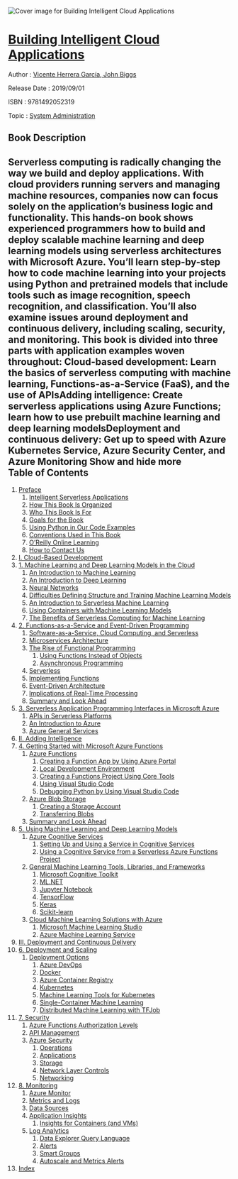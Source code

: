 ![Cover image for Building Intelligent Cloud Applications](https://imgdetail.ebookreading.net/cover/cover/20200215/EB9781492052319.jpg)

[Building Intelligent Cloud Applications](https://ebookreading.net/view/book/Building+Intelligent+Cloud+Applications-EB9781492052319_1.html "Building Intelligent Cloud Applications")
====================================================================================================================

Author : [Vicente Herrera García](https://ebookreading.net/search/author/Vicente+Herrera+Garc%C3%ADa),[ John Biggs](https://ebookreading.net/search/author/+John+Biggs)

Release Date : 2019/09/01

ISBN : 9781492052319

Topic : [System Administration](https://ebookreading.net/search/category/system-administration)

Book Description
-----------------

 Serverless computing is radically changing the way we build and deploy applications. With cloud providers running servers and managing machine resources, companies now can focus solely on the application’s business logic and functionality. This hands-on book shows experienced programmers how to build and deploy scalable machine learning and deep learning models using serverless architectures with Microsoft Azure.
You’ll learn step-by-step how to code machine learning into your projects using Python and pretrained models that include tools such as image recognition, speech recognition, and classification. You’ll also examine issues around deployment and continuous delivery, including scaling, security, and monitoring.
This book is divided into three parts with application examples woven throughout:
Cloud-based development: Learn the basics of serverless computing with machine learning, Functions-as-a-Service (FaaS), and the use of APIsAdding intelligence: Create serverless applications using Azure Functions; learn how to use prebuilt machine learning and deep learning modelsDeployment and continuous delivery: Get up to speed with Azure Kubernetes Service, Azure Security Center, and Azure Monitoring        Show and hide more                
Table of Contents
-----------------

1. [Preface](https://ebookreading.net/view/book/Building+Intelligent+Cloud+Applications-EB9781492052319_4.html#idm45948960879672)
    1. [Intelligent Serverless Applications](https://ebookreading.net/view/book/Building+Intelligent+Cloud+Applications-EB9781492052319_4.html#intelligent_serverl)
    1. [How This Book Is Organized](https://ebookreading.net/view/book/Building+Intelligent+Cloud+Applications-EB9781492052319_4.html#how_this_book_is_or)
    1. [Who This Book Is For](https://ebookreading.net/view/book/Building+Intelligent+Cloud+Applications-EB9781492052319_4.html#who_this_book_is_fo)
    1. [Goals for the Book](https://ebookreading.net/view/book/Building+Intelligent+Cloud+Applications-EB9781492052319_4.html#goals_for_the_book)
    1. [Using Python in Our Code Examples](https://ebookreading.net/view/book/Building+Intelligent+Cloud+Applications-EB9781492052319_4.html#using_python_in_our)
    1. [Conventions Used in This Book](https://ebookreading.net/view/book/Building+Intelligent+Cloud+Applications-EB9781492052319_4.html#_conventions_used_i)
    1. [O’Reilly Online Learning](https://ebookreading.net/view/book/Building+Intelligent+Cloud+Applications-EB9781492052319_4.html#_safari_books_onlin)
    1. [How to Contact Us](https://ebookreading.net/view/book/Building+Intelligent+Cloud+Applications-EB9781492052319_4.html#_how_to_contact_us)
1. [I. Cloud-Based Development](https://ebookreading.net/view/book/Building+Intelligent+Cloud+Applications-EB9781492052319_5.html#cloud_based_develop)
1. [1. Machine Learning and Deep Learning Models in the Cloud](https://ebookreading.net/view/book/Building+Intelligent+Cloud+Applications-EB9781492052319_6.html#machine_learning_an)
    1. [An Introduction to Machine Learning](https://ebookreading.net/view/book/Building+Intelligent+Cloud+Applications-EB9781492052319_6.html#an_introduction_to_)
    1. [An Introduction to Deep Learning](https://ebookreading.net/view/book/Building+Intelligent+Cloud+Applications-EB9781492052319_6.html#an_introduction_to_)
    1. [Neural Networks](https://ebookreading.net/view/book/Building+Intelligent+Cloud+Applications-EB9781492052319_6.html#neural_networks)
    1. [Difficulties Defining Structure and Training Machine Learning Models](https://ebookreading.net/view/book/Building+Intelligent+Cloud+Applications-EB9781492052319_6.html#difficulties_defini)
    1. [An Introduction to Serverless Machine Learning](https://ebookreading.net/view/book/Building+Intelligent+Cloud+Applications-EB9781492052319_6.html#an_introduction_to_)
    1. [Using Containers with Machine Learning Models](https://ebookreading.net/view/book/Building+Intelligent+Cloud+Applications-EB9781492052319_6.html#using_containers_wi)
    1. [The Benefits of Serverless Computing for Machine Learning](https://ebookreading.net/view/book/Building+Intelligent+Cloud+Applications-EB9781492052319_6.html#the_benefits_of_ser)
1. [2. Functions-as-a-Service and Event-Driven Programming](https://ebookreading.net/view/book/Building+Intelligent+Cloud+Applications-EB9781492052319_7.html#functions_as_a_serv)
    1. [Software-as-a-Service, Cloud Computing, and Serverless](https://ebookreading.net/view/book/Building+Intelligent+Cloud+Applications-EB9781492052319_7.html#software_as_a_servi)
    1. [Microservices Architecture](https://ebookreading.net/view/book/Building+Intelligent+Cloud+Applications-EB9781492052319_7.html#microservices_archi)
    1. [The Rise of Functional Programming](https://ebookreading.net/view/book/Building+Intelligent+Cloud+Applications-EB9781492052319_7.html#the_rise_of_functio)
        1. [Using Functions Instead of Objects](https://ebookreading.net/view/book/Building+Intelligent+Cloud+Applications-EB9781492052319_7.html#using_functions_ins)
        1. [Asynchronous Programming](https://ebookreading.net/view/book/Building+Intelligent+Cloud+Applications-EB9781492052319_7.html#asynchronous_progra)
    1. [Serverless](https://ebookreading.net/view/book/Building+Intelligent+Cloud+Applications-EB9781492052319_7.html#serverless)
    1. [Implementing Functions](https://ebookreading.net/view/book/Building+Intelligent+Cloud+Applications-EB9781492052319_7.html#implementing_functi)
    1. [Event-Driven Architecture](https://ebookreading.net/view/book/Building+Intelligent+Cloud+Applications-EB9781492052319_7.html#event_driven_archit)
    1. [Implications of Real-Time Processing](https://ebookreading.net/view/book/Building+Intelligent+Cloud+Applications-EB9781492052319_7.html#implications_of_rea)
    1. [Summary and Look Ahead](https://ebookreading.net/view/book/Building+Intelligent+Cloud+Applications-EB9781492052319_7.html#summary_and_looking)
1. [3. Serverless Application Programming Interfaces in Microsoft Azure](https://ebookreading.net/view/book/Building+Intelligent+Cloud+Applications-EB9781492052319_8.html#serverless_applicat)
    1. [APIs in Serverless Platforms](https://ebookreading.net/view/book/Building+Intelligent+Cloud+Applications-EB9781492052319_8.html#apis_in_serverless_)
    1. [An Introduction to Azure](https://ebookreading.net/view/book/Building+Intelligent+Cloud+Applications-EB9781492052319_8.html#an_introduction_to_)
    1. [Azure General Services](https://ebookreading.net/view/book/Building+Intelligent+Cloud+Applications-EB9781492052319_8.html#azure_general_servi)
1. [II. Adding Intelligence](https://ebookreading.net/view/book/Building+Intelligent+Cloud+Applications-EB9781492052319_9.html#adding_intelligence)
1. [4. Getting Started with Microsoft Azure Functions](https://ebookreading.net/view/book/Building+Intelligent+Cloud+Applications-EB9781492052319_10.html#getting_started_wit)
    1. [Azure Functions](https://ebookreading.net/view/book/Building+Intelligent+Cloud+Applications-EB9781492052319_10.html#azure_functions)
        1. [Creating a Function App by Using Azure Portal](https://ebookreading.net/view/book/Building+Intelligent+Cloud+Applications-EB9781492052319_10.html#creating_a_function)
        1. [Local Development Environment](https://ebookreading.net/view/book/Building+Intelligent+Cloud+Applications-EB9781492052319_10.html#local_development_e)
        1. [Creating a Functions Project Using Core Tools](https://ebookreading.net/view/book/Building+Intelligent+Cloud+Applications-EB9781492052319_10.html#creating_a_function)
        1. [Using Visual Studio Code](https://ebookreading.net/view/book/Building+Intelligent+Cloud+Applications-EB9781492052319_10.html#using_visual_studio)
        1. [Debugging Python by Using Visual Studio Code](https://ebookreading.net/view/book/Building+Intelligent+Cloud+Applications-EB9781492052319_10.html#debugging_python_by)
    1. [Azure Blob Storage](https://ebookreading.net/view/book/Building+Intelligent+Cloud+Applications-EB9781492052319_10.html#azure_blob_storage)
        1. [Creating a Storage Account](https://ebookreading.net/view/book/Building+Intelligent+Cloud+Applications-EB9781492052319_10.html#creating_a_storage_)
        1. [Transferring Blobs](https://ebookreading.net/view/book/Building+Intelligent+Cloud+Applications-EB9781492052319_10.html#transferring_blobs)
    1. [Summary and Look Ahead](https://ebookreading.net/view/book/Building+Intelligent+Cloud+Applications-EB9781492052319_10.html#summary_and_looking)
1. [5. Using Machine Learning and Deep Learning Models](https://ebookreading.net/view/book/Building+Intelligent+Cloud+Applications-EB9781492052319_11.html#using_machine_learn)
    1. [Azure Cognitive Services](https://ebookreading.net/view/book/Building+Intelligent+Cloud+Applications-EB9781492052319_11.html#azure_cognitive_ser)
        1. [Setting Up and Using a Service in Cognitive Services](https://ebookreading.net/view/book/Building+Intelligent+Cloud+Applications-EB9781492052319_11.html#setting_up_and_usin)
        1. [Using a Cognitive Service from a Serverless Azure Functions Project](https://ebookreading.net/view/book/Building+Intelligent+Cloud+Applications-EB9781492052319_11.html#using_a_cognitive_s)
    1. [General Machine Learning Tools, Libraries, and Frameworks](https://ebookreading.net/view/book/Building+Intelligent+Cloud+Applications-EB9781492052319_11.html#general_machine_lea)
        1. [Microsoft Cognitive Toolkit](https://ebookreading.net/view/book/Building+Intelligent+Cloud+Applications-EB9781492052319_11.html#microsoft_cognitive)
        1. [ML.NET](https://ebookreading.net/view/book/Building+Intelligent+Cloud+Applications-EB9781492052319_11.html#ml_net_id4xdSNQ)
        1. [Jupyter Notebook](https://ebookreading.net/view/book/Building+Intelligent+Cloud+Applications-EB9781492052319_11.html#jupyter_notebook)
        1. [TensorFlow](https://ebookreading.net/view/book/Building+Intelligent+Cloud+Applications-EB9781492052319_11.html#tensorflow)
        1. [Keras](https://ebookreading.net/view/book/Building+Intelligent+Cloud+Applications-EB9781492052319_11.html#keras_idmwgPAN)
        1. [Scikit-learn](https://ebookreading.net/view/book/Building+Intelligent+Cloud+Applications-EB9781492052319_11.html#scikit_learn)
    1. [Cloud Machine Learning Solutions with Azure](https://ebookreading.net/view/book/Building+Intelligent+Cloud+Applications-EB9781492052319_11.html#cloud_machine_learn)
        1. [Microsoft Machine Learning Studio](https://ebookreading.net/view/book/Building+Intelligent+Cloud+Applications-EB9781492052319_11.html#microsoft_machine_l)
        1. [Azure Machine Learning Service](https://ebookreading.net/view/book/Building+Intelligent+Cloud+Applications-EB9781492052319_11.html#azure_machine_learn)
1. [III. Deployment and Continuous Delivery](https://ebookreading.net/view/book/Building+Intelligent+Cloud+Applications-EB9781492052319_12.html#deployment_and_cont)
1. [6. Deployment and Scaling](https://ebookreading.net/view/book/Building+Intelligent+Cloud+Applications-EB9781492052319_13.html#deployment_and_scal)
    1. [Deployment Options](https://ebookreading.net/view/book/Building+Intelligent+Cloud+Applications-EB9781492052319_13.html#deployment_options)
        1. [Azure DevOps](https://ebookreading.net/view/book/Building+Intelligent+Cloud+Applications-EB9781492052319_13.html#azure_devops)
        1. [Docker](https://ebookreading.net/view/book/Building+Intelligent+Cloud+Applications-EB9781492052319_13.html#docker_id4DJOd9)
        1. [Azure Container Registry](https://ebookreading.net/view/book/Building+Intelligent+Cloud+Applications-EB9781492052319_13.html#azure_container_reg)
        1. [Kubernetes](https://ebookreading.net/view/book/Building+Intelligent+Cloud+Applications-EB9781492052319_13.html#kubernetes)
        1. [Machine Learning Tools for Kubernetes](https://ebookreading.net/view/book/Building+Intelligent+Cloud+Applications-EB9781492052319_13.html#machine_learning_to)
        1. [Single-Container Machine Learning](https://ebookreading.net/view/book/Building+Intelligent+Cloud+Applications-EB9781492052319_13.html#single_container_ma)
        1. [Distributed Machine Learning with TFJob](https://ebookreading.net/view/book/Building+Intelligent+Cloud+Applications-EB9781492052319_13.html#distributed_machine)
1. [7. Security](https://ebookreading.net/view/book/Building+Intelligent+Cloud+Applications-EB9781492052319_14.html#security_id7XjMZx)
    1. [Azure Functions Authorization Levels](https://ebookreading.net/view/book/Building+Intelligent+Cloud+Applications-EB9781492052319_14.html#azure_functions_aut)
    1. [API Management](https://ebookreading.net/view/book/Building+Intelligent+Cloud+Applications-EB9781492052319_14.html#api_management)
    1. [Azure Security](https://ebookreading.net/view/book/Building+Intelligent+Cloud+Applications-EB9781492052319_14.html#azure_security)
        1. [Operations](https://ebookreading.net/view/book/Building+Intelligent+Cloud+Applications-EB9781492052319_14.html#operations)
        1. [Applications](https://ebookreading.net/view/book/Building+Intelligent+Cloud+Applications-EB9781492052319_14.html#applications)
        1. [Storage](https://ebookreading.net/view/book/Building+Intelligent+Cloud+Applications-EB9781492052319_14.html#storage_idx05wvc)
        1. [Network Layer Controls](https://ebookreading.net/view/book/Building+Intelligent+Cloud+Applications-EB9781492052319_14.html#networking_layer_co)
        1. [Networking](https://ebookreading.net/view/book/Building+Intelligent+Cloud+Applications-EB9781492052319_14.html#networking)
1. [8. Monitoring](https://ebookreading.net/view/book/Building+Intelligent+Cloud+Applications-EB9781492052319_15.html#monitoring)
    1. [Azure Monitor](https://ebookreading.net/view/book/Building+Intelligent+Cloud+Applications-EB9781492052319_15.html#azure_monitor)
    1. [Metrics and Logs](https://ebookreading.net/view/book/Building+Intelligent+Cloud+Applications-EB9781492052319_15.html#metrics_and_logs)
    1. [Data Sources](https://ebookreading.net/view/book/Building+Intelligent+Cloud+Applications-EB9781492052319_15.html#data_sources)
    1. [Application Insights](https://ebookreading.net/view/book/Building+Intelligent+Cloud+Applications-EB9781492052319_15.html#application_insight)
        1. [Insights for Containers (and VMs)](https://ebookreading.net/view/book/Building+Intelligent+Cloud+Applications-EB9781492052319_15.html#insights_for_contai)
    1. [Log Analytics](https://ebookreading.net/view/book/Building+Intelligent+Cloud+Applications-EB9781492052319_15.html#log_analytics)
        1. [Data Explorer Query Language](https://ebookreading.net/view/book/Building+Intelligent+Cloud+Applications-EB9781492052319_15.html#data_explorer_query)
        1. [Alerts](https://ebookreading.net/view/book/Building+Intelligent+Cloud+Applications-EB9781492052319_15.html#alerts_idBKSPJk)
        1. [Smart Groups](https://ebookreading.net/view/book/Building+Intelligent+Cloud+Applications-EB9781492052319_15.html#smart_groups)
        1. [Autoscale and Metrics Alerts](https://ebookreading.net/view/book/Building+Intelligent+Cloud+Applications-EB9781492052319_15.html#autoscale_and_metri)
1. [Index](https://ebookreading.net/view/book/Building+Intelligent+Cloud+Applications-EB9781492052319_16.html#idm45948949910664)
